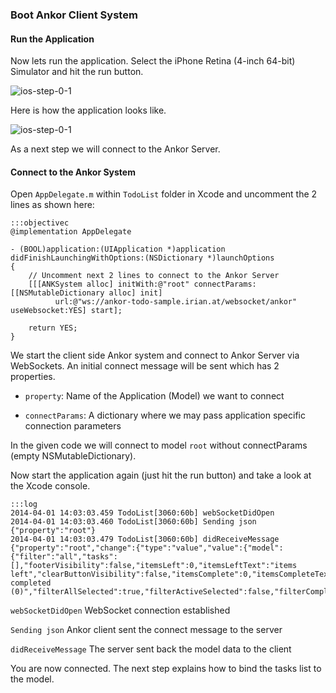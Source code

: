 ### Boot Ankor Client System

#### Run the Application

Now lets run the application. Select the iPhone Retina (4-inch 64-bit) Simulator and hit the run button.

![ios-step-0-1](/static/images/tutorial/ios-step-0-2.png)

Here is how the application looks like.

![ios-step-0-1](/static/images/tutorial/ios-step-0-1.png)

 As a next step we will connect to the Ankor Server.

#### Connect to the Ankor System

Open `AppDelegate.m` within `TodoList` folder in Xcode and uncomment the 2 lines as shown here:

    :::objectivec
    @implementation AppDelegate

    - (BOOL)application:(UIApplication *)application didFinishLaunchingWithOptions:(NSDictionary *)launchOptions
    {
        // Uncomment next 2 lines to connect to the Ankor Server
        [[[ANKSystem alloc] initWith:@"root" connectParams:[[NSMutableDictionary alloc] init]
              url:@"ws://ankor-todo-sample.irian.at/websocket/ankor" useWebsocket:YES] start];

        return YES;
    }

We start the client side Ankor system and connect to Ankor Server via WebSockets.
An initial connect message will be sent which has 2 properties.

* `property`: Name of the Application (Model) we want to connect

* `connectParams`: A dictionary where we may pass application specific connection parameters

In the given code we will connect to model `root` without connectParams (empty NSMutableDictionary).

Now start the application again (just hit the run button) and take a look at the Xcode console.

    :::log
    2014-04-01 14:03:03.459 TodoList[3060:60b] webSocketDidOpen
    2014-04-01 14:03:03.460 TodoList[3060:60b] Sending json {"property":"root"}
    2014-04-01 14:03:03.479 TodoList[3060:60b] didReceiveMessage {"property":"root","change":{"type":"value","value":{"model":{"filter":"all","tasks":[],"footerVisibility":false,"itemsLeft":0,"itemsLeftText":"items left","clearButtonVisibility":false,"itemsComplete":0,"itemsCompleteText":"Clear completed (0)","filterAllSelected":true,"filterActiveSelected":false,"filterCompletedSelected":false,"toggleAll":false}}}}

`webSocketDidOpen` WebSocket connection established

`Sending json` Ankor client sent the connect message to the server

`didReceiveMessage` The server sent back the model data to the client

You are now connected. The next step explains how to bind the tasks list to the model.
